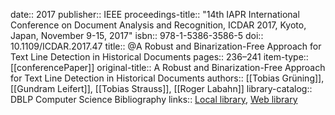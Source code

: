 date:: 2017
publisher:: IEEE
proceedings-title:: "14th IAPR International Conference on Document Analysis and Recognition, ICDAR 2017, Kyoto, Japan, November 9-15, 2017"
isbn:: 978-1-5386-3586-5
doi:: 10.1109/ICDAR.2017.47
title:: @A Robust and Binarization-Free Approach for Text Line Detection in Historical Documents
pages:: 236–241
item-type:: [[conferencePaper]]
original-title:: A Robust and Binarization-Free Approach for Text Line Detection in Historical Documents
authors:: [[Tobias Grüning]], [[Gundram Leifert]], [[Tobias Strauss]], [[Roger Labahn]]
library-catalog:: DBLP Computer Science Bibliography
links:: [Local library](zotero://select/groups/2386895/items/NANAPXDY), [Web library](https://www.zotero.org/groups/2386895/items/NANAPXDY)
